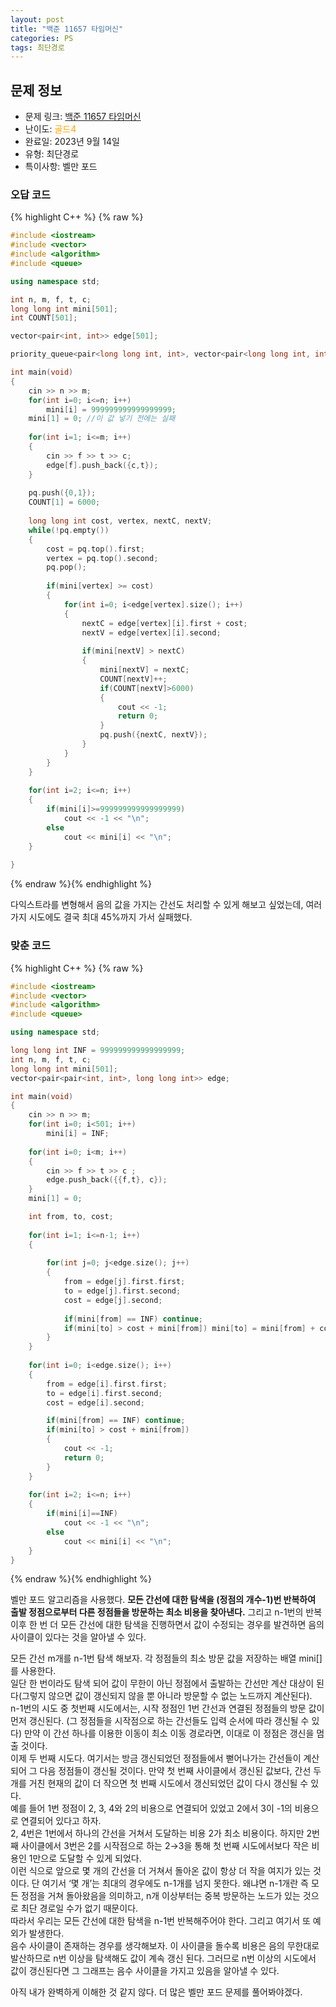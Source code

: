 ```yaml
---
layout: post
title: "백준 11657 타임머신"
categories: PS
tags: 최단경로
---
```


## 문제 정보
- 문제 링크: [백준 11657 타임머신](https://www.acmicpc.net/problem/11657)
- 난이도: <span style="color:#FFA500">골드4</span>
- 완료일: 2023년 9월 14일
- 유형: 최단경로
- 특이사항: 벨만 포드

### 오답 코드

{% highlight C++ %} {% raw %}
```C++
#include <iostream>
#include <vector>
#include <algorithm>
#include <queue>

using namespace std;

int n, m, f, t, c;
long long int mini[501];
int COUNT[501];

vector<pair<int, int>> edge[501];

priority_queue<pair<long long int, int>, vector<pair<long long int, int>>, greater<pair<long long int, int>>> pq;

int main(void)
{
	cin >> n >> m;
	for(int i=0; i<=n; i++)
		mini[i] = 999999999999999999;
	mini[1] = 0; //이 값 넣기 전에는 실패
	
	for(int i=1; i<=m; i++)
	{
		cin >> f >> t >> c;
		edge[f].push_back({c,t});
	}
	
	pq.push({0,1});
	COUNT[1] = 6000;
	
	long long int cost, vertex, nextC, nextV;
	while(!pq.empty())
	{
		cost = pq.top().first;
		vertex = pq.top().second;
		pq.pop();
		
		if(mini[vertex] >= cost)
		{
			for(int i=0; i<edge[vertex].size(); i++)
			{
				nextC = edge[vertex][i].first + cost;	
				nextV = edge[vertex][i].second;
				
				if(mini[nextV] > nextC)
				{
					mini[nextV] = nextC;
					COUNT[nextV]++;
					if(COUNT[nextV]>6000)
					{
						cout << -1;
						return 0;
					}
					pq.push({nextC, nextV});
				}
			}
		}
	}
	
	for(int i=2; i<=n; i++)
	{
		if(mini[i]>=999999999999999999)
			cout << -1 << "\n";
		else
			cout << mini[i] << "\n";
	}
	
}
```
{% endraw %}{% endhighlight %}

다익스트라를 변형해서 음의 값을 가지는 간선도 처리할 수 있게 해보고 싶었는데, 여러가지 시도에도 결국 최대 45%까지 가서 실패했다.

### 맞춘 코드

{% highlight C++ %} {% raw %}
```C++
#include <iostream>
#include <vector>
#include <algorithm>
#include <queue>

using namespace std;

long long int INF = 999999999999999999;
int n, m, f, t, c;
long long int mini[501];
vector<pair<pair<int, int>, long long int>> edge;

int main(void)
{
	cin >> n >> m;
	for(int i=0; i<501; i++)
		mini[i] = INF;
	
	for(int i=0; i<m; i++)
	{
		cin >> f >> t >> c ;
		edge.push_back({{f,t}, c});
	}
	mini[1] = 0;

	int from, to, cost;
		
	for(int i=1; i<=n-1; i++)
	{
			
		for(int j=0; j<edge.size(); j++)
		{
			from = edge[j].first.first;
			to = edge[j].first.second;
			cost = edge[j].second;
			
			if(mini[from] == INF) continue;
			if(mini[to] > cost + mini[from]) mini[to] = mini[from] + cost;
		}
	}
	
	for(int i=0; i<edge.size(); i++)
	{
		from = edge[i].first.first;
		to = edge[i].first.second;
		cost = edge[i].second;

		if(mini[from] == INF) continue;
		if(mini[to] > cost + mini[from]) 
		{
			cout << -1;
			return 0;
		}
	}
	
	for(int i=2; i<=n; i++)
	{
		if(mini[i]==INF)
			cout << -1 << "\n";
		else
			cout << mini[i] << "\n";
	}
}
```
{% endraw %}{% endhighlight %}

벨만 포드 알고리즘을 사용했다. **모든 간선에 대한 탐색을 (정점의 개수-1)번 반복하여 출발 정점으로부터 다른 정점들을 방문하는 최소 비용을 찾아낸다.** 그리고 n-1번의 반복 이후 한 번 더 모든 간선에 대한 탐색을 진행하면서 값이 수정되는 경우를 발견하면 음의 사이클이 있다는 것을 알아낼 수 있다.

모든 간선 m개를 n-1번 탐색 해보자. 각 정점들의 최소 방문 값을 저장하는 배열 mini[]를 사용한다.  
일단 한 번이라도 탐색 되어 값이 무한이 아닌 정점에서 출발하는 간선만 계산 대상이 된다(그렇지 않으면 값이 갱신되지 않을 뿐 아니라 방문할 수 없는 노드까지 계산된다).  
n-1번의 시도 중 첫번째 시도에서는, 시작 정점인 1번 간선과 연결된 정점들의 방문 값이 먼저 갱신된다. (그 정점들을 시작점으로 하는 간선들도 입력 순서에 따라 갱신될 수 있다) 만약 이 간선 하나를 이용한 이동이 최소 이동 경로라면, 이대로 이 정점은 갱신을 멈출 것이다.  
이제 두 번째 시도다. 여기서는 방금 갱신되었던 정점들에서 뻗어나가는 간선들이 계산되어 그 다음 정점들이 갱신될 것이다. 만약 첫 번째 사이클에서 갱신된 값보다, 간선 두 개를 거친 현재의 값이 더 작으면 첫 번째 시도에서 갱신되었던 값이 다시 갱신될 수 있다.  
예를 들어 1번 정점이 2, 3, 4와 2의 비용으로 연결되어 있었고 2에서 3이 -1의 비용으로 연결되어 있다고 하자.   
2, 4번은 1번에서 하나의 간선을 거쳐서 도달하는 비용 2가 최소 비용이다. 하지만 2번째 사이클에서 3번은 2를 시작점으로 하는 2→3을 통해 첫 번째 시도에서보다 작은 비용인 1만으로 도달할 수 있게 되었다.   
이런 식으로 앞으로 몇 개의 간선을 더 거쳐서 돌아온 값이 항상 더 작을 여지가 있는 것이다. 단 여기서 ‘몇 개’는 최대의 경우에도 n-1개를 넘지 못한다. 왜냐면 n-1개란 즉 모든 정점을 거쳐 돌아왔음을 의미하고, n개 이상부터는 중복 방문하는 노드가 있는 것으로 최단 경로일 수가 없기 때문이다.   
따라서 우리는 모든 간선에 대한 탐색을 n-1번 반복해주어야 한다. 그리고 여기서 또 예외가 발생한다.  
음수 사이클이 존재하는 경우를 생각해보자. 이 사이클을 돌수록 비용은 음의 무한대로 발산하므로 n번 이상을 탐색해도 값이 계속 갱신 된다. 그러므로 n번 이상의 시도에서 값이 갱신된다면 그 그래프는 음수 사이클을 가지고 있음을 알아낼 수 있다.  

아직 내가 완벽하게 이해한 것 같지 않다. 더 많은 벨만 포드 문제를 풀어봐야겠다.
